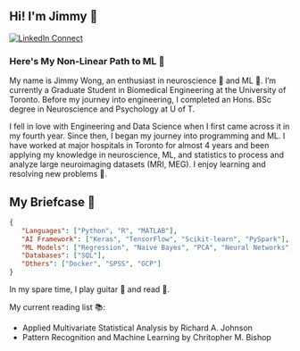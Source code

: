 ## Hi! I'm Jimmy 👋    
[![LinkedIn Connect](https://img.shields.io/badge/%20-Connect-black?color=14171A&labelColor=212121&logo=linkedin&logoColor=ffffff)](https://www.linkedin.com/in/jimmy-k-wong/)

### Here's My Non-Linear Path to ML 👣

My name is Jimmy Wong, an enthusiast in neuroscience 🧠 and ML 🤖. I’m currently a Graduate Student in Biomedical Engineering at the University of Toronto. Before my journey into engineering, I completed an Hons. BSc degree in Neuroscience and Psychology at U of T. 

I fell in love with Engineering and Data Science when I first came across it in my fourth year. Since then, I began my journey into programming and ML. I have worked at major hospitals in Toronto for almost 4 years and been applying my knowledge in neuroscience, ML, and statistics to process and analyze large neuroimaging datasets (MRI, MEG). I enjoy learning and resolving new problems 🧩. 

## My Briefcase 💼

```json
{
   "Languages": ["Python", "R", "MATLAB"], 
   "AI Framework": ["Keras", "TensorFlow", "Scikit-learn", "PySpark"],
   "ML Models": ["Regression", "Naive Bayes", "PCA", "Neural Networks"], 
   "Databases": ["SQL"],
   "Others": ["Docker", "SPSS", "GCP"]
}
```

In my spare time, I play guitar 🎸 and read 📖. 

My current reading list 📚: 
- Applied Multivariate Statistical Analysis by Richard A. Johnson
- Pattern Recognition and Machine Learning by Chritopher M. Bishop
